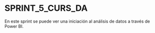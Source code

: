 # SPRINT_5_CURS_DA

En este sprint se puede ver una iniciación al análisis de datos a través de Power BI.
